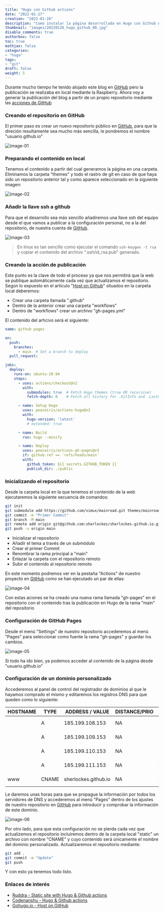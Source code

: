 ```yaml
---
title: "Hugo con Github actions"
date: "2022-01-27"
creation: "2022-01-26"
description: "Como instalar la página desarrollada en Hugo con Github Actions"
thumbnail: "images/20220126_hugo_github_00.jpg"
disable_comments: true
authorbox: false
toc: true
mathjax: false
categories:
- "hugo"
tags:
- "git"
draft: false
weight: 5
---
```

Durante mucho tiempo he tenido alojado este blog en [GitHub] pero la publicación se realizaba en local mediante la Raspberry. Ahora voy a generar la publicación del blog a partir de un propio repositorio mediante las [acciones de GitHub]
<!--more-->
### Creando el repositorio en GitHub
El primer paso es crear un nuevo repositorio público en [GitHub], para que la direción resultamente sea mucho más sencilla, le pondremos el nombre "usuario.github.io"

![image-01]

### Preparando el contenido en local
Tenemos el contenido a partir del cual generamos la página en una carpeta. Eliminamos la carpeta "themes" y todo el rastro de git en caso de que haya sido un repositorio anterior tal y como aparece seleccionado en la siguiente imagen:

![image-02]

### Añadir la llave ssh a github
Para que el desarrollo sea más sencillo añadiremos una llave ssh del equipo desde el que vamos a publicar a la configuración personal, no a la del repositorio, de nuestra cuenta de [GitHub].

![image-03]

> En linux es tan sencillo como ejecutar el comando `ssh-keygen -t rsa` y copiar el contenido del archivo ".ssh/id_rsa.pub" generado.

### Creando la acción de publicación
Este punto es la clave de todo el proceso ya que nos permitirá que la web se publique automáticamente cada vez que actualizamos el repositorio. Según lo expuesto en el artículo "[Host on Github]" situados en la carpeta local deberemos:

- Crear una carpeta llamada ".github"
- Dentro de la anterior crear una carpeta "workflows"
- Dentro de "workflows" crear un archivo "gh-pages.yml"

El contenido del arhcivo será el siguiente:

``` yml
name: github pages

on:
  push:
    branches:
      - main  # Set a branch to deploy
  pull_request:

jobs:
  deploy:
    runs-on: ubuntu-20.04
    steps:
      - uses: actions/checkout@v2
        with:
          submodules: true  # Fetch Hugo themes (true OR recursive)
          fetch-depth: 0    # Fetch all history for .GitInfo and .Lastmod

      - name: Setup Hugo
        uses: peaceiris/actions-hugo@v2
        with:
          hugo-version: 'latest'
          # extended: true

      - name: Build
        run: hugo --minify

      - name: Deploy
        uses: peaceiris/actions-gh-pages@v3
        if: github.ref == 'refs/heads/main'
        with:
          github_token: ${{ secrets.GITHUB_TOKEN }}
          publish_dir: ./public
```

### Inicializando el repositorio
Desde la carpeta local en la que tenemos el contenido de la web ejecutaremos la siguiente secuencia de comandos:

``` bash
git init
git submodule add https://github.com/vimux/mainroad.git themes/mainroad
git commit -m "Primer Commit"
git branch -M main
git remote add origin git@github.com:sherlockes/sherlockes.github.io.git
git push -u origin main
```

- Inicializar el repositorio
- Añadir el tema a través de un submódulo
- Crear el primer Commit
- Renombrar la rama principal a "main"
- Enlazar la carpeta con el repositorio remoto
- Subir el contenido al repositorio remoto

En este momento podremos ver en la pestaña "Actions" de nuestro proyecto en [GitHub] como se han ejecutado un par de ellas:

![image-04]

Con estas aciones se ha creado una nueva rama llamada "gh-pages" en el repositorio con el contenido tras la publicación en Hugo de la rama "main" del repositorio

### Configuración de GitHub Pages
Desde el menú "Settings" de nuestro repositorio accederemos al menú "Pages" para seleccionar como fuente la rama "gh-pages" y guardar los cambios.

![image-05]

Si todo ha ido bien, ya podemos acceder al contenido de la página desde "usuario.github.io"

### Configuración de un dominio personalizado
Accederemos al panel de control del registrador de dominios al que le hayamos comprado el mismo y editaremos los registros DNS para que queden como lo siguiente:


| HOSTNAME | TYPE  | ADDRESS / VALUE      | DISTANCE/PRIO | TTL   | SERVICE   |
| -----    | ----- | ------               | -----         | ----- | -----     |
|          | A     | 185.199.108.153      | NA            | 3603* | 3rd-party |
|          | A     | 185.199.109.153      | NA            | 3603* | 3rd-party |
|          | A     | 185.199.110.153      | NA            | 3603* | 3rd-party |
|          | A     | 185.199.111.153      | NA            | 3603* | 3rd-party |
| www      | CNAME | sherlockes.github.io | NA            | 3603* | 3rd-party |

Le daremos unas horas para que se propague la información por todos los servidores de DNS y accederemos al menú "Pages" dentro de los ajustes de nuestro repositorio en [GitHub] para introducir y comprobar la información de este dominio.

![image-06]

Por otro lado, para que esta configuración no se pierda cada vez que actualizemos el repositorio incluiremos dentro de la carpeta local "static" un archivo con nombre "CNAME" y cuyo contenido será únicamente el nombre del dominio personalizado. Actualizaremos el repositorio mediante:

``` bash
git add .
git commit -m "Update"
git push
```

Y con esto ya tenemos todo listo.

### Enlaces de interés
- [Ruddra - Static site with Hugo & Github actions](https://ruddra.com/hugo-deploy-static-page-using-github-actions/)
- [Codenanshu - Hugo & Github actions](https://www.youtube.com/watch?v=psyz4UPnGAA)
- [Gohugo.io - Host on GitHub](https://gohugo.io/hosting-and-deployment/hosting-on-github/)

[acciones de GitHub]: https://github.com/features/actions
[GitHub]: https://github.com
[Host on Github]: https://gohugo.io/hosting-and-deployment/hosting-on-github/

[image-01]: /images/20220126_hugo_github_01.jpg
[image-02]: /images/20220126_hugo_github_02.jpg
[image-03]: /images/20220126_hugo_github_03.jpg
[image-04]: /images/20220126_hugo_github_04.jpg
[image-05]: /images/20220126_hugo_github_05.jpg
[image-06]: /images/20220126_hugo_github_06.jpg
